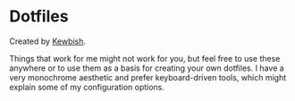 # Dotfiles
Created by [Kewbish](https://github.com/kewbish).  

Things that work for me might not work for you, but feel free to use these anywhere or to use them as a basis for creating your own dotfiles. I have a very monochrome aesthetic and prefer keyboard-driven tools, which might explain some of my configuration options.
